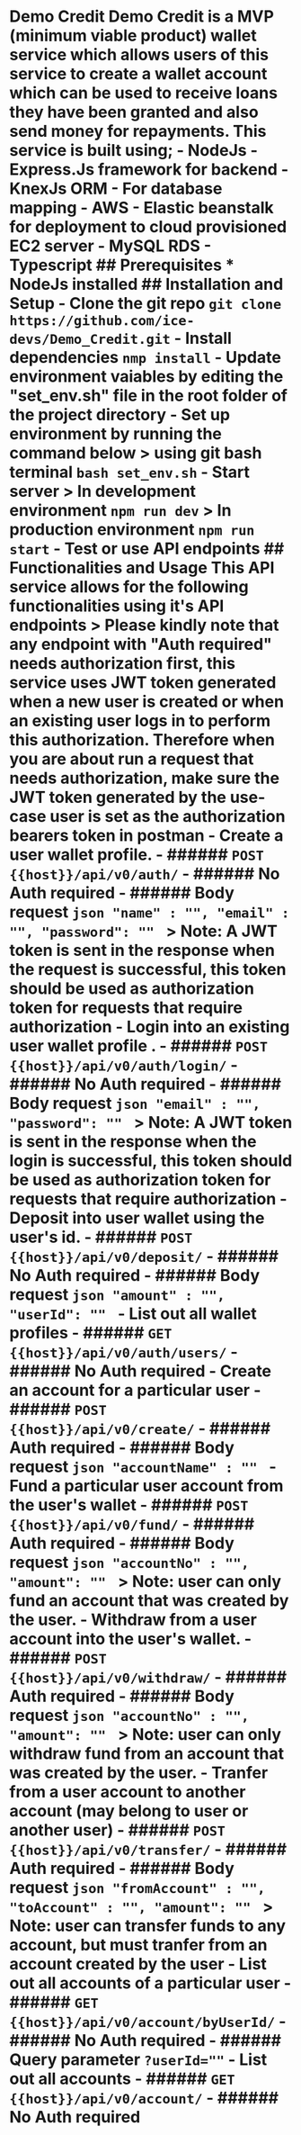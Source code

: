 # Demo Credit Demo Credit is a MVP (minimum viable product) wallet service which allows users of this service to create a wallet account which can be used to receive loans they have been granted and also send money for repayments. This service is built using; - NodeJs -  Express.Js framework for backend - KnexJs ORM -  For database mapping - AWS - Elastic beanstalk for deployment to cloud provisioned EC2 server - MySQL RDS - Typescript ## Prerequisites * NodeJs installed ## Installation and Setup - Clone the git repo ``` git clone https://github.com/ice-devs/Demo_Credit.git ``` - Install dependencies ``` nmp install ``` - Update environment vaiables by editing the "set_env.sh" file in the root folder of the project directory - Set up environment by running the command below > using git bash terminal ``` bash set_env.sh ``` - Start server > In development environment ``` npm run dev ``` > In production environment ``` npm run start ``` - Test or use API endpoints ## Functionalities and Usage This API service allows for the following functionalities using it's API endpoints > Please kindly note that any endpoint with **"Auth required"** needs authorization first, this service uses JWT token generated when a new user is created or when an existing user logs in to perform this authorization. Therefore when you are about run a request that needs authorization, make sure the JWT token generated by the use-case user is set as the authorization bearers token in postman - Create a user wallet profile. - ###### ```POST {{host}}/api/v0/auth/``` - ###### No Auth required - ###### Body request ```json "name" : "", "email" : "", "password": "" ``` > **Note:** A JWT token is sent in the response when the request is successful, this token should be used as authorization token for requests that require authorization - Login into an existing user wallet profile . - ###### ```POST {{host}}/api/v0/auth/login/``` - ###### No Auth required - ###### Body request ```json "email" : "", "password": "" ``` > **Note:** A JWT token is sent in the response when the login is successful, this token should be used as authorization token for requests that require authorization - Deposit into user wallet using the user's id. - ###### ```POST {{host}}/api/v0/deposit/``` - ###### No Auth required - ###### Body request ```json "amount" : "", "userId": "" ``` - List out all wallet profiles - ###### ```GET {{host}}/api/v0/auth/users/``` - ###### No Auth required - Create an account for a particular user - ###### ```POST {{host}}/api/v0/create/``` - ###### Auth required - ###### Body request ```json "accountName" : "" ``` - Fund a particular user account from the user's wallet - ###### ```POST {{host}}/api/v0/fund/``` - ###### Auth required - ###### Body request ```json "accountNo" : "", "amount": "" ``` > **Note:** user can only fund an account that was created by the user. - Withdraw from a user account into the user's wallet. - ###### ```POST {{host}}/api/v0/withdraw/``` - ###### Auth required - ###### Body request ```json "accountNo" : "", "amount": "" ``` > **Note:** user can only withdraw fund from an account that was created by the user. - Tranfer from a user account to another account (may belong to user or another user) - ###### ```POST {{host}}/api/v0/transfer/``` - ###### Auth required - ###### Body request ```json "fromAccount" : "", "toAccount" : "", "amount": "" ``` > **Note:** user can transfer funds to any account, but must tranfer from an account created by the user - List out all accounts of a particular user - ###### ```GET {{host}}/api/v0/account/byUserId/``` - ###### No Auth required - ###### Query parameter ```?userId=""``` - List out all accounts - ###### ```GET {{host}}/api/v0/account/``` - ###### No Auth required